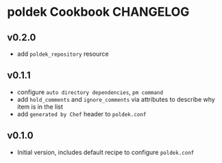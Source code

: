 # poldek Cookbook CHANGELOG

## v0.2.0

- add `poldek_repository` resource

## v0.1.1

- configure `auto directory dependencies`, `pm command`
- add `hold_comments` and `ignore_comments` via attributes to describe why item is in the list
- add `generated by Chef` header to `poldek.conf`


## v0.1.0
- Initial version, includes default recipe to configure `poldek.conf`
